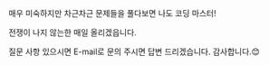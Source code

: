 매우 미숙하지만 차근차근 문제들을 풀다보면 나도 코딩 마스터!

전쟁이 나지 않는한 매일 올리겠읍니다.

질문 사항 있으시면 E-mail로 문의 주시면 답변 드리겠습니다. 감사합니다.😊

